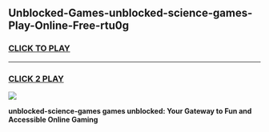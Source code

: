 
## Unblocked-Games-unblocked-science-games-Play-Online-Free-rtu0g
<h3>
<a href="https://premium76.site?title=unblocked-science-games&ref=26A">CLICK TO PLAY</a></h3>
<hr>

<h3>
<a href="https://premium76.site?title=unblocked-science-games&ref=26A">CLICK 2 PLAY</a>
  
</h3>

<a href="https://premium76.site?title=unblocked-science-games&ref=26A"><img src="https://clearcache.store/games.png"></a>


**unblocked-science-games games unblocked: Your Gateway to Fun and Accessible Online Gaming**
